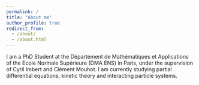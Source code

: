 ```yaml
---
permalink: /
title: "About me"
author_profile: true
redirect_from: 
  - /about/
  - /about.html
---
```


I am a PhD Student at the Département de Mathématiques et Applications of the Ecole Normale Supérieure (DMA ENS) in Paris, under the supervision of Cyril Imbert and Clément Mouhot. I am currently studying partial differential equations, kinetic theory and interacting particle systems.